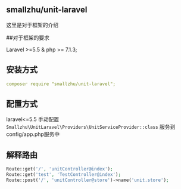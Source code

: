 ## smallzhu/unit-laravel

这里是对于框架的介绍

##对于框架的要求

Laravel >=5.5 & php >= 7.1.3;

## 安装方式

```yml 
composer require "smallzhu/unit-laravel";
```

## 配置方式
laravel<=5.5 手动配置``Smallzhu\UnitLaravel\Providers\UnitServiceProvider::class`` 服务到config/app.php服务中

## 解释路由
```php
Route::get('/', 'unitController@index');
Route::get('test', 'TestController@index');
Route::post('/', 'unitController@store')->name('unit.store');
```